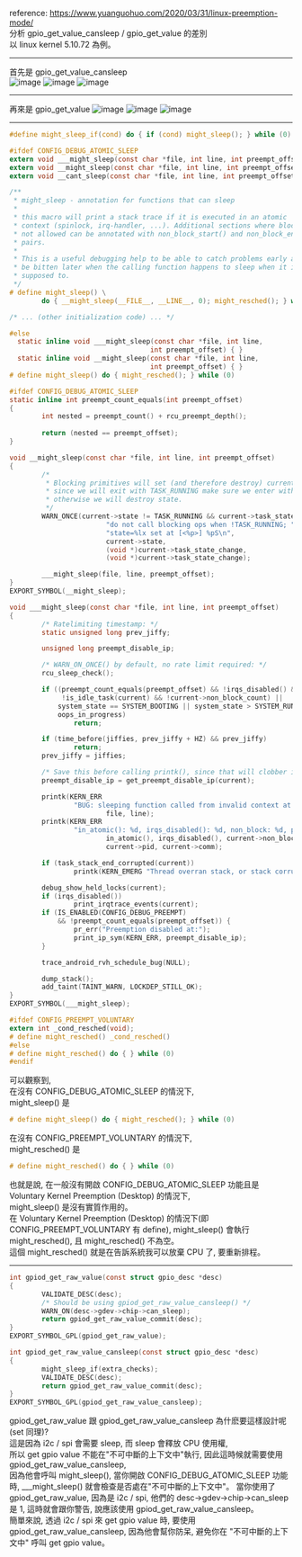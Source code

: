 reference:
https://www.yuanguohuo.com/2020/03/31/linux-preemption-mode/  
分析 gpio_get_value_cansleep / gpio_get_value 的差別  
以 linux kernel 5.10.72 為例。

------------------------------------------------------------------------------------------------  
首先是 gpio_get_value_cansleep  
![image](https://github.com/OuO333333/jserv-linux-kernel-internals-study/assets/37506309/6442fa51-8c41-4b18-8b49-9a7d2bd769a3)
![image](https://github.com/OuO333333/jserv-linux-kernel-internals-study/assets/37506309/059c4e6d-b20c-4ef0-9122-e74f4c5aab66)
![image](https://github.com/OuO333333/jserv-linux-kernel-internals-study/assets/37506309/50785992-df06-4a18-9e51-cb748055e78b)

------------------------------------------------------------------------------------------------  
再來是 gpio_get_value
![image](https://github.com/OuO333333/jserv-linux-kernel-internals-study/assets/37506309/bb09b836-2aaf-48a0-9daf-e65e048afb38)
![image](https://github.com/OuO333333/jserv-linux-kernel-internals-study/assets/37506309/3e83e584-9e23-43f7-9bfd-f58377c4458f)
![image](https://github.com/OuO333333/jserv-linux-kernel-internals-study/assets/37506309/b9632615-4a32-4f22-b56c-3d32b3fae12b)

------------------------------------------------------------------------------------------------  
```c
#define might_sleep_if(cond) do { if (cond) might_sleep(); } while (0)
```
```c
#ifdef CONFIG_DEBUG_ATOMIC_SLEEP
extern void ___might_sleep(const char *file, int line, int preempt_offset);
extern void __might_sleep(const char *file, int line, int preempt_offset);
extern void __cant_sleep(const char *file, int line, int preempt_offset);

/**
 * might_sleep - annotation for functions that can sleep
 *
 * this macro will print a stack trace if it is executed in an atomic
 * context (spinlock, irq-handler, ...). Additional sections where blocking is
 * not allowed can be annotated with non_block_start() and non_block_end()
 * pairs.
 *
 * This is a useful debugging help to be able to catch problems early and not
 * be bitten later when the calling function happens to sleep when it is not
 * supposed to.
 */
# define might_sleep() \
        do { __might_sleep(__FILE__, __LINE__, 0); might_resched(); } while (0)

/* ... (other initialization code) ... */

#else
  static inline void ___might_sleep(const char *file, int line,
                                   int preempt_offset) { }
  static inline void __might_sleep(const char *file, int line,
                                   int preempt_offset) { }
# define might_sleep() do { might_resched(); } while (0)
```
```c
#ifdef CONFIG_DEBUG_ATOMIC_SLEEP
static inline int preempt_count_equals(int preempt_offset)
{       
        int nested = preempt_count() + rcu_preempt_depth();
        
        return (nested == preempt_offset);
}

void __might_sleep(const char *file, int line, int preempt_offset)
{
        /*
         * Blocking primitives will set (and therefore destroy) current->state,
         * since we will exit with TASK_RUNNING make sure we enter with it,
         * otherwise we will destroy state.
         */
        WARN_ONCE(current->state != TASK_RUNNING && current->task_state_change,
                        "do not call blocking ops when !TASK_RUNNING; "
                        "state=%lx set at [<%p>] %pS\n",
                        current->state,
                        (void *)current->task_state_change,
                        (void *)current->task_state_change);

        ___might_sleep(file, line, preempt_offset);
}
EXPORT_SYMBOL(__might_sleep);

void ___might_sleep(const char *file, int line, int preempt_offset)
{
        /* Ratelimiting timestamp: */
        static unsigned long prev_jiffy;

        unsigned long preempt_disable_ip;

        /* WARN_ON_ONCE() by default, no rate limit required: */
        rcu_sleep_check();

        if ((preempt_count_equals(preempt_offset) && !irqs_disabled() &&
             !is_idle_task(current) && !current->non_block_count) ||
            system_state == SYSTEM_BOOTING || system_state > SYSTEM_RUNNING ||
            oops_in_progress)
                return;

        if (time_before(jiffies, prev_jiffy + HZ) && prev_jiffy)
                return;
        prev_jiffy = jiffies;

        /* Save this before calling printk(), since that will clobber it: */
        preempt_disable_ip = get_preempt_disable_ip(current);

        printk(KERN_ERR
                "BUG: sleeping function called from invalid context at %s:%d\n",
                        file, line);
        printk(KERN_ERR
                "in_atomic(): %d, irqs_disabled(): %d, non_block: %d, pid: %d, name: %s\n",
                        in_atomic(), irqs_disabled(), current->non_block_count,
                        current->pid, current->comm);

        if (task_stack_end_corrupted(current))
                printk(KERN_EMERG "Thread overran stack, or stack corrupted\n");

        debug_show_held_locks(current);
        if (irqs_disabled())
                print_irqtrace_events(current);
        if (IS_ENABLED(CONFIG_DEBUG_PREEMPT)
            && !preempt_count_equals(preempt_offset)) {
                pr_err("Preemption disabled at:");
                print_ip_sym(KERN_ERR, preempt_disable_ip);
        }

        trace_android_rvh_schedule_bug(NULL);

        dump_stack();
        add_taint(TAINT_WARN, LOCKDEP_STILL_OK);
}
EXPORT_SYMBOL(___might_sleep);
```
```c
#ifdef CONFIG_PREEMPT_VOLUNTARY
extern int _cond_resched(void);
# define might_resched() _cond_resched()
#else
# define might_resched() do { } while (0)
#endif
```
可以觀察到,  
在沒有 CONFIG_DEBUG_ATOMIC_SLEEP 的情況下,  
might_sleep() 是  
```c
# define might_sleep() do { might_resched(); } while (0)
```
在沒有 CONFIG_PREEMPT_VOLUNTARY 的情況下,  
might_resched() 是  
```c
# define might_resched() do { } while (0)
```
也就是說, 在一般沒有開啟 CONFIG_DEBUG_ATOMIC_SLEEP 功能且是 Voluntary Kernel Preemption (Desktop) 的情況下,  
might_sleep() 是沒有實質作用的。  
在 Voluntary Kernel Preemption (Desktop) 的情況下(即 CONFIG_PREEMPT_VOLUNTARY 有 define), might_sleep() 會執行 might_resched(), 且 might_resched() 不為空。  
這個 might_resched() 就是在告訴系統我可以放棄 CPU 了, 要重新排程。  

------------------------------------------------------------------------------------------------  
```c
int gpiod_get_raw_value(const struct gpio_desc *desc)
{
        VALIDATE_DESC(desc);
        /* Should be using gpiod_get_raw_value_cansleep() */
        WARN_ON(desc->gdev->chip->can_sleep);
        return gpiod_get_raw_value_commit(desc);
}
EXPORT_SYMBOL_GPL(gpiod_get_raw_value);
```
```c
int gpiod_get_raw_value_cansleep(const struct gpio_desc *desc)
{
        might_sleep_if(extra_checks);
        VALIDATE_DESC(desc);
        return gpiod_get_raw_value_commit(desc);
}       
EXPORT_SYMBOL_GPL(gpiod_get_raw_value_cansleep);
```
gpiod_get_raw_value 跟 gpiod_get_raw_value_cansleep 為什麽要這樣設計呢(set 同理)?  
這是因為 i2c / spi 會需要 sleep, 而 sleep 會釋放 CPU 使用權,  
所以 get gpio value 不能在"不可中斷的上下文中"執行, 因此這時候就需要使用 gpiod_get_raw_value_cansleep,  
因為他會呼叫 might_sleep(), 當你開啟 CONFIG_DEBUG_ATOMIC_SLEEP 功能時, ___might_sleep() 就會檢查是否處在"不可中斷的上下文中"。
當你使用了 gpiod_get_raw_value, 因為是 i2c / spi, 他們的 desc->gdev->chip->can_sleep 是 1, 這時就會跟你警告, 說應該使用 gpiod_get_raw_value_cansleep。  
簡單來說, 透過 i2c / spi 來 get gpio value 時, 要使用 gpiod_get_raw_value_cansleep, 因為他會幫你防呆, 避免你在 "不可中斷的上下文中" 呼叫 get gpio value。

